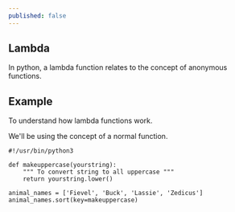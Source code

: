```yaml
---
published: false
---
```

## Lambda

In python, a lambda function relates to the concept of anonymous functions.

## Example

To understand how lambda functions work.

We'll be using the concept of a normal function.

```
#!/usr/bin/python3

def makeuppercase(yourstring):
    """ To convert string to all uppercase """
    return yourstring.lower()

animal_names = ['Fievel', 'Buck', 'Lassie', 'Zedicus']
animal_names.sort(key=makeuppercase)
```